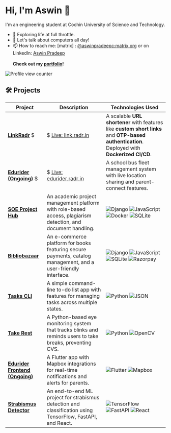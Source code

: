 # Hi, I'm Aswin 👋

I'm an engineering student at Cochin University of Science and Technology.

- 🌱 Exploring life at full throttle. 
- 💬 Let's talk about computers all day!
- 📫 How to reach me: [matrix] : <a href="https://matrix.to/#/@aswinpradeepc:matrix.org" target="_blank">@aswinpradeepc:matrix.org</a> or on LinkedIn: <a href="https://linkedin.com/in/aswinpradeepc" target="_blank">Aswin Pradeep</a><br><br>
<b>Check out my [portfolio](https://aswin.radr.in)!</b> <br>

![Profile view counter](https://komarev.com/ghpvc/?username=aswinpradeepc)

## 🛠️ Projects  

| **Project**                                                                 | **Description**                                                                                          | **Technologies Used**                                                                                                            |
|-----------------------------------------------------------------------------|----------------------------------------------------------------------------------------------------------|----------------------------------------------------------------------------------------------------------------------------------|
| [**LinkRadr**](https://github.com/aswinpradeepc/linkradr) $|$ [Live: link.radr.in](https://link.radr.in) | A scalable **URL shortener** with features like **custom short links** and **OTP-based authentication**. Deployed with **Dockerized CI/CD**. | ![Django](https://img.shields.io/badge/-Django-092E20?style=flat&logo=django&logoColor=white) ![PostgreSQL](https://img.shields.io/badge/-PostgreSQL-4169E1?style=flat&logo=postgresql&logoColor=white) ![Docker](https://img.shields.io/badge/-Docker-2496ED?style=flat&logo=docker&logoColor=white) ![AWS](https://img.shields.io/badge/-AWS-232F3E?style=flat&logo=amazonaws&logoColor=white) ![NGINX](https://img.shields.io/badge/-NGINX-009639?style=flat&logo=nginx&logoColor=white) |
| [**Edurider (Ongoing)**](https://github.com/aswinpradeepc/edurider_backend) $|$ [Live: edurider.radr.in](https://edurider.radr.in) | A school bus fleet management system with live location sharing and parent-connect features.             | ![Django](https://img.shields.io/badge/-Django-092E20?style=flat&logo=django&logoColor=white) ![JavaScript](https://img.shields.io/badge/-JavaScript-F7DF1E?style=flat&logo=javascript&logoColor=black) ![PostgreSQL](https://img.shields.io/badge/-PostgreSQL-4169E1?style=flat&logo=postgresql&logoColor=white) ![Docker](https://img.shields.io/badge/-Docker-2496ED?style=flat&logo=docker&logoColor=white) ![AWS](https://img.shields.io/badge/-AWS-232F3E?style=flat&logo=amazonaws&logoColor=white) ![NGINX](https://img.shields.io/badge/-NGINX-009639?style=flat&logo=nginx&logoColor=white) |
| [**SOE Project Hub**](https://github.com/aswinpradeepc/soe-project-hub)     | An academic project management platform with role-based access, plagiarism detection, and document handling. | ![Django](https://img.shields.io/badge/-Django-092E20?style=flat&logo=django&logoColor=white) ![JavaScript](https://img.shields.io/badge/-JavaScript-F7DF1E?style=flat&logo=javascript&logoColor=black) ![Docker](https://img.shields.io/badge/-Docker-2496ED?style=flat&logo=docker&logoColor=white) ![SQLite](https://img.shields.io/badge/-SQLite-003B57?style=flat&logo=sqlite&logoColor=white) |
| [**Bibliobazaar**](https://github.com/aswinpradeepc/bibliobazaar)           | An e-commerce platform for books featuring secure payments, catalog management, and a user-friendly interface. | ![Django](https://img.shields.io/badge/-Django-092E20?style=flat&logo=django&logoColor=white) ![JavaScript](https://img.shields.io/badge/-JavaScript-F7DF1E?style=flat&logo=javascript&logoColor=black) ![SQLite](https://img.shields.io/badge/-SQLite-003B57?style=flat&logo=sqlite&logoColor=white) ![Razorpay](https://img.shields.io/badge/-Razorpay-02042B?style=flat&logo=razorpay&logoColor=white) |
| [**Tasks CLI**](https://github.com/aswinpradeepc/tasks-cli)                 | A simple command-line to-do list app with features for managing tasks across multiple states.            | ![Python](https://img.shields.io/badge/-Python-3776AB?style=flat&logo=python&logoColor=white) ![JSON](https://img.shields.io/badge/-JSON-000000?style=flat&logo=json&logoColor=white) |
| [**Take Rest**](https://github.com/aswinpradeepc/take-rest)                 | A Python-based eye monitoring system that tracks blinks and reminds users to take breaks, preventing CVS. | ![Python](https://img.shields.io/badge/-Python-3776AB?style=flat&logo=python&logoColor=white) ![OpenCV](https://img.shields.io/badge/-OpenCV-5C3EE8?style=flat&logo=opencv&logoColor=white) |
| [**Edurider Frontend (Ongoing)**](https://github.com/aswinpradeepc/edurider) | A Flutter app with Mapbox integrations for real-time notifications and alerts for parents.               | ![Flutter](https://img.shields.io/badge/-Flutter-02569B?style=flat&logo=flutter&logoColor=white) ![Mapbox](https://img.shields.io/badge/-Mapbox-000000?style=flat&logo=mapbox&logoColor=white) |
| [**Strabismus Detector**](https://github.com/aswinpradeepc/strabismus-detector) | An end-to-end ML project for strabismus detection and classification using TensorFlow, FastAPI, and React. | ![TensorFlow](https://img.shields.io/badge/-TensorFlow-FF6F00?style=flat&logo=tensorflow&logoColor=white) ![FastAPI](https://img.shields.io/badge/-FastAPI-009688?style=flat&logo=fastapi&logoColor=white) ![React](https://img.shields.io/badge/-React-61DAFB?style=flat&logo=react&logoColor=white) |
